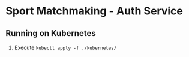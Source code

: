 # Sport Matchmaking - Auth Service

## Running on Kubernetes

1. Execute `kubectl apply -f ./kubernetes/`
